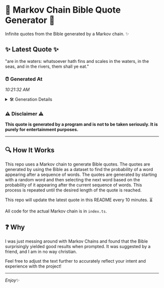 # 📖 Markov Chain Bible Quote Generator 📖

Infinite quotes from the Bible generated by a Markov chain. ✨

## ✨ Latest Quote ✨
"are in the waters: whatsoever hath fins and scales in the waters, in the seas, and in the rivers, them shall ye eat."

### ⏰ Generated At
*10:21:32 AM*

<details>
    <summary>🛠️ Generation Details</summary>
    <p>
        <strong>🌱 Seed:</strong> are<br>
        <strong>🔄 Iterations:</strong> 22<br>
        <strong>📜 Context History:</strong><br>[ are ]: in<br>[ are, in ]: the<br>[ are, in, the ]: waters:<br>[ are, in, the, waters: ]: whatsoever<br>[ are, in, the, waters:, whatsoever ]: hath<br>[ are, in, the, waters:, whatsoever, hath ]: fins<br>[ in, the, waters:, whatsoever, hath, fins ]: and<br>[ the, waters:, whatsoever, hath, fins, and ]: scales<br>[ waters:, whatsoever, hath, fins, and, scales ]: in<br>[ whatsoever, hath, fins, and, scales, in ]: the<br>[ hath, fins, and, scales, in, the ]: waters,<br>[ fins, and, scales, in, the, waters, ]: in<br>[ and, scales, in, the, waters,, in ]: the<br>[ scales, in, the, waters,, in, the ]: seas,<br>[ in, the, waters,, in, the, seas, ]: and<br>[ the, waters,, in, the, seas,, and ]: in<br>[ waters,, in, the, seas,, and, in ]: the<br>[ in, the, seas,, and, in, the ]: rivers,<br>[ the, seas,, and, in, the, rivers, ]: them<br>[ seas,, and, in, the, rivers,, them ]: shall<br>[ and, in, the, rivers,, them, shall ]: ye<br>[ in, the, rivers,, them, shall, ye ]: eat.<br>
    </p>
</details>

### ⚠️ Disclaimer ⚠️
**This quote is generated by a program and is not to be taken seriously. It is purely for entertainment purposes.**

---

## 🔍 How It Works

This repo uses a Markov chain to generate Bible quotes. The quotes are generated by using the Bible as a dataset to find the probability of a word appearing after a sequence of words. The quotes are generated by starting with a random word and then selecting the next word based on the probability of it appearing after the current sequence of words. This process is repeated until the desired length of the quote is reached.

This repo will update the latest quote in this README every 10 minutes. ⏳

All code for the actual Markov chain is in `index.ts`.

## ❓ Why

I was just messing around with Markov Chains and found that the Bible surprisingly yielded good results when prompted. 
It was suggested by a friend, and I am in no way christian.

Feel free to adjust the text further to accurately reflect your intent and experience with the project!

---

*Enjoy*✨
